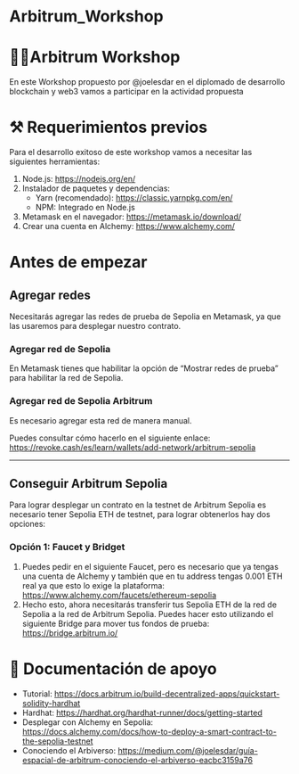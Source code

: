 # Arbitrum_Workshop

# 🧑‍🚀Arbitrum Workshop

 En este Workshop propuesto por @joelesdar en el diplomado de desarrollo blockchain y web3 vamos a participar en la actividad propuesta

# ⚒️ Requerimientos previos

Para el desarrollo exitoso de este workshop vamos a necesitar las siguientes herramientas:

1. Node.js: https://nodejs.org/en/
2. Instalador de paquetes y dependencias:
    - Yarn (recomendado):  https://classic.yarnpkg.com/en/
    - NPM: Integrado en Node.js
3. Metamask en el navegador: https://metamask.io/download/
4. Crear una cuenta en Alchemy: https://www.alchemy.com/

# Antes de empezar

## Agregar redes

Necesitarás agregar las redes de prueba de Sepolia en Metamask, ya que las usaremos para desplegar nuestro contrato.

### Agregar red de Sepolia

En Metamask tienes que habilitar la opción de “Mostrar redes de prueba” para habilitar la red de Sepolia.

### Agregar red de Sepolia Arbitrum


Es necesario agregar esta red de manera manual.

Puedes consultar cómo hacerlo en el siguiente enlace:
 https://revoke.cash/es/learn/wallets/add-network/arbitrum-sepolia

---

## Conseguir Arbitrum Sepolia

Para lograr desplegar un contrato en la testnet de Arbitrum Sepolia es necesario tener Sepolia ETH de testnet, para lograr obtenerlos hay dos opciones:

### Opción 1: Faucet y Bridget

1. Puedes pedir en el siguiente Faucet, pero es necesario que ya tengas una cuenta de Alchemy y también que en tu address tengas 0.001 ETH real ya que esto lo exige la plataforma: https://www.alchemy.com/faucets/ethereum-sepolia
2. Hecho esto, ahora necesitarás transferir tus Sepolia ETH de la red de Sepolia a la red de Arbitrum Sepolia. Puedes hacer esto utilizando el siguiente Bridge para mover tus fondos de prueba:
https://bridge.arbitrum.io/


# 📃 Documentación de apoyo

- Tutorial: https://docs.arbitrum.io/build-decentralized-apps/quickstart-solidity-hardhat
- Hardhat: https://hardhat.org/hardhat-runner/docs/getting-started
- Desplegar con Alchemy en Sepolia: https://docs.alchemy.com/docs/how-to-deploy-a-smart-contract-to-the-sepolia-testnet
- Conociendo el Arbiverso: https://medium.com/@joelesdar/guía-espacial-de-arbitrum-conociendo-el-arbiverso-eacbc3159a76
